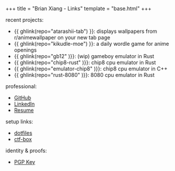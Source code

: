 +++
title = "Brian Xiang - Links"
template = "base.html"
+++

recent projects:

- {{ ghlink(repo="atarashii-tab") }}: displays wallpapers from r/animewallpaper on your new tab page
- {{ ghlink(repo="kikudle-moe") }}: a daily wordle game for anime openings
- {{ ghlink(repo="gb12" )}}: (wip) gameboy emulator in Rust
- {{ ghlink(repo="chip8-rust" )}}: chip8 cpu emulator in Rust
- {{ ghlink(repo="emulator-chip8" )}}: chip8 cpu emulator in C++
- {{ ghlink(repo="rust-8080" )}}: 8080 cpu emulator in Rust

professional:

- [GitHub](https://github.com/cf12)
- [LinkedIn](https://www.linkedin.com/in/cf12/)
- [Resume](https://cf12.github.io/resume/resume.pdf)

setup links:

- [dotfiles](https://github.com/cf12/dotfiles)
- [ctf-box](https://github.com/cf12/ctf-box)

identity & proofs:

- [PGP Key](https://keys.openpgp.org/vks/v1/by-fingerprint/A21D40A7EDE2BECE546989CA1E35A4D23235C87D)
